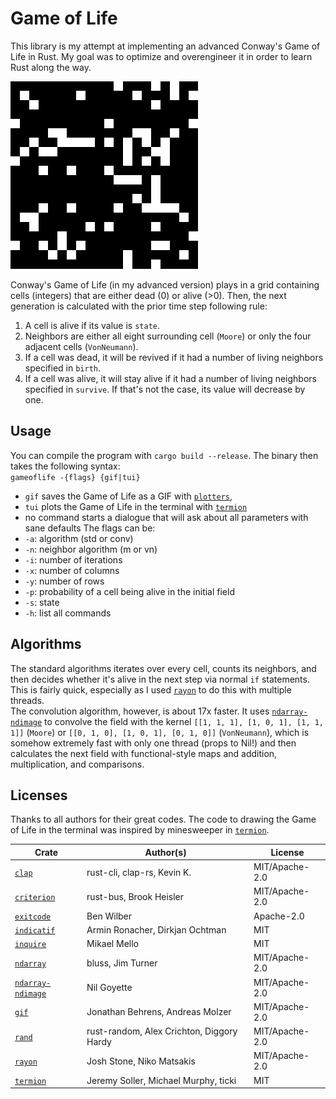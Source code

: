 # Game of Life
This library is my attempt at implementing an advanced Conway's Game of Life in Rust. My goal was to optimize and overengineer it in order to learn Rust along the way.

![Game of Life demo](demo.gif)

Conway's Game of Life (in my advanced version) plays in a grid containing cells (integers) that are either dead (0) or alive (>0). Then, the next generation is calculated with the prior time step following rule:
1. A cell is alive if its value is `state`.
2. Neighbors are either all eight surrounding cell (`Moore`) or only the four adjacent cells (`VonNeumann`).
3. If a cell was dead, it will be revived if it had a number of living neighbors specified in `birth`.
4. If a cell was alive, it will stay alive if it had a number of living neighbors specified in `survive`. If that's not the case, its value will decrease by one.

## Usage
You can compile the program with `cargo build --release`. The binary then takes the following syntax:  
```gameoflife -{flags} {gif|tui}```  
- `gif` saves the Game of Life as a GIF with [`plotters`](https://docs.rs/plotters/latest/plotters/),  
- `tui` plots the Game of Life in the terminal with [`termion`](https://crates.io/crates/termion)  
- no command starts a dialogue that will ask about all parameters with sane defaults
The flags can be:
- `-a`: algorithm (std or conv)
- `-n`: neighbor algorithm (m or vn)
- `-i`: number of iterations
- `-x`: number of columns
- `-y`: number of rows
- `-p`: probability of a cell being alive in the initial field
- `-s`: state
- `-h`: list all commands  

## Algorithms
The standard algorithms iterates over every cell, counts its neighbors, and then decides whether it's alive in the next step via normal `if` statements. This is fairly quick, especially as I used [`rayon`](https://crates.io/crates/rayon) to do this with multiple threads.  
The convolution algorithm, however, is about 17x faster. It uses [`ndarray-ndimage`](https://crates.io/crates/ndarray-ndimage) to convolve the field with the kernel `[[1, 1, 1], [1, 0, 1], [1, 1, 1]]` (`Moore`) or `[[0, 1, 0], [1, 0, 1], [0, 1, 0]]` (`VonNeumann`), which is somehow extremely fast with only one thread (props to Nil!) and then calculates the next field with functional-style maps and addition, multiplication, and comparisons.

## Licenses
Thanks to all authors for their great codes. The code to drawing the Game of Life in the terminal was inspired by minesweeper in [`termion`](https://crates.io/crates/termion).

| Crate                                                         | Author(s)                                 | License        |
| ------------------------------------------------------------- | ----------------------------------------- | -------------- |
| [`clap`](https://crates.io/crates/clap)                       | rust-cli, clap-rs, Kevin K.               | MIT/Apache-2.0 |
| [`criterion`](https://crates.io/crates/criterion)             | rust-bus, Brook Heisler                   | MIT/Apache-2.0 |
| [`exitcode`](https://crates.io/crates/exitcode)               | Ben Wilber                                | Apache-2.0     |
| [`indicatif`](https://crates.io/crates/indicatif)             | Armin Ronacher, Dirkjan Ochtman           | MIT            |
| [`inquire`](https://crates.io/crates/inquire)                 | Mikael Mello                              | MIT            |
| [`ndarray`](https://crates.io/crates/ndarray)                 | bluss, Jim Turner                         | MIT/Apache-2.0 |
| [`ndarray-ndimage`](https://crates.io/crates/ndarray-ndimage) | Nil Goyette                               | MIT/Apache-2.0 |
| [`gif`](https://crates.io/crates/gif)                         | Jonathan Behrens, Andreas Molzer          | MIT/Apache-2.0 |
| [`rand`](https://crates.io/crates/rand)                       | rust-random, Alex Crichton, Diggory Hardy | MIT/Apache-2.0 |
| [`rayon`](https://crates.io/crates/rayon)                     | Josh Stone, Niko Matsakis                 | MIT/Apache-2.0 |
| [`termion`](https://crates.io/crates/termion)                 | Jeremy Soller, Michael Murphy, ticki      | MIT            |